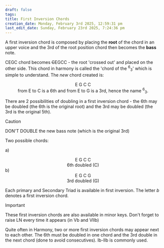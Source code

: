 ```yaml
---
draft: false
tags:
title: First Inversion Chords
creation_date: Monday, February 3rd 2025, 12:59:31 pm
last_edit_date: Sunday, February 23rd 2025, 7:24:36 pm
---
```


A first inversion chord is composed by placing the **root** of the chord in an upper voice and the 3rd of the root position chord then becomes the **bass** note.

CEGC chord becomes ~~C~~EGCC - the root 'crossed out' and placed on the other side. This chord in harmony is called the 'chord of the <sup>6</sup><sub>3</sub>' which is simple to understand. The *new* chord created is:

<center>E  G  C  C</center>

<center>from E to C is a 6th and from E to G is a 3rd, hence the name <sup>6</sup><sub>3</sub>.
</center>

There are 2 possibilities of doubling in a first inversion chord - the 6th may be doubled (the 6th is the original root) and the 3rd may be doubled (the 3rd is the original 5th).

> [!Caution]
> DON'T DOUBLE the new bass note (which is the original 3rd)

Two possible chords:

a)

<center>E  G  C  C</center>
<center>6th doubled (C)</center>
b)
<center>E  G  C  G</center>
<center>3rd doubled (G)</center>

Each primary and Secondary Triad is available in first inversion. The letter *b* denotes a first inversion chord.

> [!Important]
> These first inversion chords are also available in minor keys. Don't forget to raise LN every time it appears (in Vb and VIIb)

Quite often in Harmony, two or more first inversion chords may appear next to each other. The 6th must be doubled in one chord and the 3rd double in the next chord (done to avoid consecutives). Ib-IIb is commonly used.
